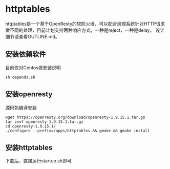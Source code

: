 # httptables
httptables是一个基于OpenResty的软防火墙，可以配合风控系统针对HTTP请求做不同的处理，目前计划支持两种响应方式，一种是reject，一种是delay。
设计细节请查看OUTLINE.md。

## 安装依赖软件
目前仅对Centos做安装说明

```
sh depends.sh
```

## 安装openresty
源码包编译安装

```
wget https://openresty.org/download/openresty-1.9.15.1.tar.gz
tar zxvf openresty-1.9.15.1.tar.gz
cd openresty-1.9.15.1/
./configure --prefix=/apps/httptables && gmake && gmake install
```


## 安装httptables
下载后，直接运行startup.sh即可
